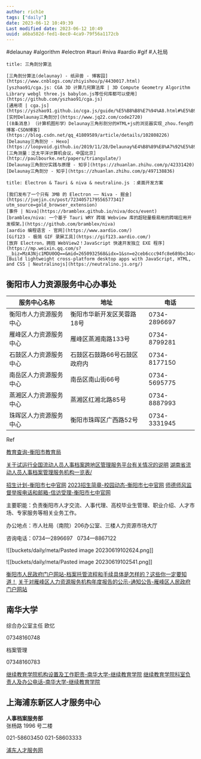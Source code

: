 ```yaml
---
author: rich1e
tags: ["daily"]
date: 2023-06-12 10:49:39
Last modified date: 2023-06-12 10:49
uuid: a6ba582d-fed1-8ec0-4ca9-79f56a1172cb
---
```


#delaunay #algorithm #electron #tauri #niva #aardio #gif #人社局 

```ad-note
title: 三角剖分算法

[三角剖分算法(delaunay) - 纸异兽 - 博客园](https://www.cnblogs.com/zhiyishou/p/4430017.html)
[yszhao91/cga.js: CGA 3D 计算几何算法库 | 3D Compute Geometry Algorithm Library webgl three.js babylon.js等任何库都可以使用](https://github.com/yszhao91/cga.js)
[通用项 | cga.js](https://yszhao91.github.io/cga.js/guide/%E5%B8%B8%E7%94%A8.html#%E5%B9%B3%E9%9D%A2%E7%82%B9%E9%9B%86%E7%9A%84%E6%B3%95%E7%BA%BF%E8%AF%86%E5%88%AB)
[实时Delaunay三角剖分](https://www.jq22.com/code2720)
[(8条消息) （计算机图形学）Delaunay三角形剖分的HTML+js的浏览器实现_zhou.feng的博客-CSDN博客](https://blog.csdn.net/qq_41809589/article/details/102808226)
[Delaunay三角剖分 - Hexo](https://loopvoid.github.io/2019/11/28/Delaunay%E4%B8%89%E8%A7%92%E5%89%96%E5%88%86/)
[三角测量：泛太平洋计算机会议，中国北京](http://paulbourke.net/papers/triangulate/)
[Delaunay三角剖分实践与原理 - 知乎](https://zhuanlan.zhihu.com/p/42331420)
[Delaunay三角剖分 - 知乎](https://zhuanlan.zhihu.com/p/497138836)

```

```ad-note
title: Electron & Tauri & niva & neutralino.js ：桌面开发方案

[我们发布了一个只有 3MB 的 Electron —— Niva - 掘金](https://juejin.cn/post/7234057179556577341?utm_source=gold_browser_extension)
[事件 | Niva](https://bramblex.github.io/niva/docs/event)
[bramblex/niva: 一个基于 Tauri WRY 跨端 Webview 库的超轻量极易用的跨端应用开发框架。](https://github.com/bramblex/niva)
[aardio 编程语言 - 官网](https://www.aardio.com/)
[Gif123 - 极简 GIF 录屏工具](https://gif123.aardio.com/)
[放弃 Electron，拥抱 WebView2！JavaScript 快速开发独立 EXE 程序](https://mp.weixin.qq.com/s?__biz=MzA3Njc1MDU0OQ==&mid=2650932568&idx=1&sn=e2ceb6ccc94fc8e689bc34c470feccc7&chksm=84aa2ee2b3dda7f4d982ebff32517abfac115c12b42eb5d3a7556b760d1347dcbd022b662c2a&scene=178&cur_album_id=2209804829378543621#rd)
[Build lightweight cross-platform desktop apps with JavaScript, HTML, and CSS | Neutralinojs](https://neutralino.js.org/)

```

## 衡阳市人力资源服务中心办事处

| 服务中心名称           | 地址                         | 电话         |
| ---------------------- | ---------------------------- | ------------ |
| 衡阳市人力资源服务中心 | 衡阳市华新开发区芙蓉路18号   | 0734-2896697 |
| 雁峰区人力资源服务中心 | 雁峰区蒸湘南路133号          | 0734-8799281 |
| 石鼓区人力资源服务中心 | 石鼓区石鼓路66号石鼓区政府内 | 0734-8177150 |
| 南岳区人力资源服务中心 | 南岳区南山街66号             | 0734-5695775 |
| 蒸湘区人力资源服务中心 | 蒸湘区红湘北路85号           | 0734-8887993 |
| 珠晖区人力资源服务中心 | 衡阳市珠晖区广西路52号       | 0734-3331945 | 

Ref

[教育查询-衡阳市教育局](https://www.hengyang.gov.cn/edu/jycx/index.html)

[关于试运行全国流动人员人事档案跨地区管理服务平台有关情况的说明](https://www.12333.gov.cn/portal/dagl/daglsm?pfaId=202112301400000038)
[湖南省流动人员人事档案管理服务机构一览表/](https://chrm.mohrss.gov.cn/%E6%B5%81%E5%8A%A8%E4%BA%BA%E5%91%98%E4%BA%BA%E4%BA%8B%E6%A1%A3%E6%A1%88%E7%AE%A1%E7%90%86%E6%9C%8D%E5%8A%A1%E6%9C%BA%E6%9E%84%E4%BF%A1%E6%81%AF/%E6%B9%96%E5%8D%97%E7%9C%81%E6%B5%81%E5%8A%A8%E4%BA%BA%E5%91%98%E4%BA%BA%E4%BA%8B%E6%A1%A3%E6%A1%88%E7%AE%A1%E7%90%86%E6%9C%8D%E5%8A%A1%E6%9C%BA%E6%9E%84%E4%B8%80%E8%A7%88%E8%A1%A8/)

[招生计划-衡阳市七中官网](http://www.hyqizhong.com/?yiyou/zhaoshengjihua/)
[2023招生简章-校园动态-衡阳市七中官网](http://www.hyqizhong.com/?yiyou/xiaoyuandongtai/521.html)
[师德师风监督举报电话和邮箱-信访受理-衡阳市七中官网](http://www.hyqizhong.com/?yiyou/xinfangshouli/385.html)



主要职能：负责衡阳市人才交流、人事代理、高校毕业生管理、职业介绍、人才市场、专家服务等相关业务工作。

办公地点：市人社局（南院）206办公室、三楼人力资源市场大厅

咨询电话：0734—2896697   0734—8867122

![[buckets/daily/meta/Pasted image 20230619102624.png]]

![[buckets/daily/meta/Pasted image 20230619102541.png]]

[衡阳市人民政府门户网站-档案托管流程和手续具体是怎样的？这些你一定要知道！](http://www.hengyang.gov.cn/xxgk/dtxx/tzgg/gsgg/20220512/i2683929.html)
[关于对雁峰区人力资源服务机构年度报告的公示-通知公告-雁峰区人民政府门户网站](http://www.hyyfq.gov.cn/zwgk/gggs/tzgk/20230516/i3009609.html)

## 南华大学

综合办公室主任
欧忆

07348160748

档案管理

07348160783

[继续教育学院机构设置及工作职责-南华大学-继续教育学院](https://jjxy.usc.edu.cn/info/1040/1644.htm)
[继续教育学院科室负责人及办公电话-南华大学-继续教育学院](https://jjxy.usc.edu.cn/info/1040/1694.htm)

## 上海浦东新区人才服务中心

**人事档案服务部**  
张杨路 1996 号二楼  

021-58603450
021-58603333

[浦东人才服务网](https://www.pdrcfw.com/mapfile.aspx)